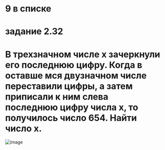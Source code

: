 # 9 в списке
# задание 2.32
# В трехзначном числе x зачеркнули его последнюю цифру. Когда в оставше мся двузначном числе переставили цифры, а затем приписали к ним слева последнюю цифру числа x, то получилось число 654. Найти число x. 
 ![image](https://user-images.githubusercontent.com/113889600/193898029-ea26150f-a3f0-4f2f-afa6-7c2419fddb90.png)

